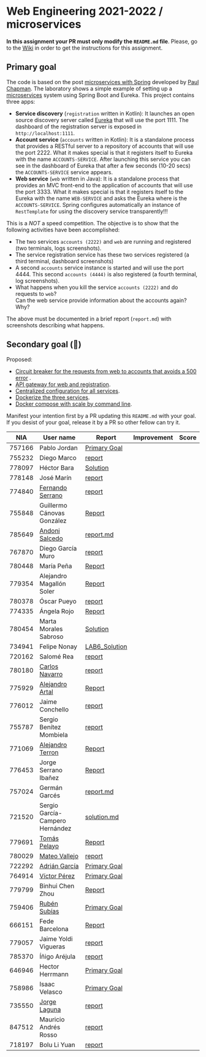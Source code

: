# Web Engineering 2021-2022 / microservices

**In this assignment your PR must only modify the `README.md` file**. Please, go to
the [Wiki](https://github.com/UNIZAR-30246-WebEngineering/lab6-services/wiki) in order to get the instructions for this
assignment.

## Primary goal

The code is based on the post [microservices with Spring](https://spring.io/blog/2015/07/14/microservices-with-spring)
developed by [Paul Chapman](https://github.com/paulc4). The laboratory shows a simple example of setting up
a [microservices](http://martinfowler.com/articles/microservices.html) system using Spring Boot and Eureka. This project
contains three apps:

* **Service discovery** (`registration` written in Kotlin):
  It launches an open source discovery server called [Eureka](https://github.com/Netflix/eureka) that will use the port
  1111. The dashboard of the registration server is exposed in `http://localhost:1111`.
* **Account service** (`accounts` written in Kotlin):
  It is a standalone process that provides a RESTful server to a repository of accounts that will use the port 2222.
  What it makes special is that it registers itself to Eureka with the name `ACCOUNTS-SERVICE`. After launching this
  service you can see in the dashboard of Eureka that after a few seconds (10-20 secs) the `ACCOUNTS-SERVICE` service
  appears.
* **Web service** (`web` written in Java):
  It is a standalone process that provides an MVC front-end to the application of accounts that will use the port 3333.
  What it makes special is that it registers itself to the Eureka with the name `WEB-SERVICE` and asks the Eureka where
  is the `ACCOUNTS-SERVICE`. Spring configures automatically an instance of `RestTemplate` for using the discovery
  service transparently!!!

This is a *NOT* a speed competition. The objective is to show that the following activities have been accomplished:

* The two services `accounts (2222)` and `web` are running and registered (two terminals, logs screenshots).
* The service registration service has these two services registered (a third terminal, dashboard screenshots)
* A second `accounts` service instance is started and will use the port 4444. This second `accounts (4444)` is also
  registered (a fourth terminal, log screenshots).
* What happens when you kill the service `accounts (2222)` and do requests to `web`?  
  Can the web service provide information about the accounts again? Why?

The above must be documented in a brief report (`report.md`) with screenshots describing what happens.

## Secondary goal (:gift:)

Proposed:

* [Circuit breaker for the requests from web to accounts that avoids a 500 error](https://spring.io/guides/gs/circuit-breaker/)
  .
* [API gateway for web and registration](https://spring.io/guides/gs/routing-and-filtering/).
* [Centralized configuration for all services](https://spring.io/guides/gs/routing-and-filtering/).
* [Dockerize the three services](https://spring.io/guides/topicals/spring-boot-docker).
* [Docker compose with scale by command line](https://thepracticaldeveloper.com/dockerize-spring-boot/).

Manifest your intention first by a PR updating this `README.md` with your goal. If you desist of your goal, release it
by a PR so other fellow can try it.

| NIA | User name | Report | Improvement | Score |
|-----|-----------|------|-------------|-------|
| 757166 | Pablo Jordan | [Primary Goal](https://github.com/pabloJordan24/lab6-microservices/blob/test/PrimaryGoal/PrimaryGoal.md) |             |       |
| 755232 | Diego Marco | [report](https://github.com/dmarcob/lab6-microservices/blob/test/report.md) |
| 778097 | Héctor Bara |  [Solution](https://github.com/dolansete/lab6-microservices/blob/test/report.md)    |             |       |
| 778148 | José Marín | [report](https://github.com/jmarindiez/lab6-microservices/blob/test/docs/report.md) |             |       |
| 774840 | [Fernando Serrano](https://github.com/Feer93/lab6-microservices) | [report](https://github.com/Feer93/lab6-microservices/blob/test/documentation.md) |             |       |
| 755848 | Guillermo Cánovas González | [Report](https://github.com/guillecanovas/lab6-microservices/blob/test/report.md)
| 785649 | [Andoni Salcedo](https://github.com/AndoniSalcedo/lab6-microservices) | [report.md](https://github.com/AndoniSalcedo/lab6-microservices/blob/test/report.md) | | |
| 767870 | Diego García Muro | [report](https://github.com/thdgm/lab6-microservices/blob/test/ReportMD/ReportMD.md)  |             |       |
| 780448 | María Peña | [Report](https://github.com/Keyleth8/lab6-microservices/blob/test/Solution.md) |             |       |
| 779354 | Alejandro Magallón Soler|[Report](https://github.com/alecron/lab6-microservices/blob/test/Report.md)      |             |       |
| 780378 | Óscar Pueyo | [report](https://github.com/iksopo/lab6-microservices/blob/test/doc/report.md) |             |       |
| 774335 | Ángela Rojo | [Report](https://github.com/angela-rs/lab6-microservices/blob/work/report.md) |             |       |
| 780454 | Marta Morales Sabroso|[Solution](https://github.com/780454-unizar/lab6-microservices/blob/test/solution.md)      |             |       |
| 734941 | Felipe Nonay|[LAB6_Solution](https://github.com/fnonay/lab6-microservices/blob/test/SOLUTION.md)|
| 720162 | Salomé Rea| [report](https://github.com/SalomeReav/lab6-microservices/blob/test/report.md)  |             |       |
| 780180 | [Carlos Navarro](https://github.com/Lulay7/lab6-microservices) | [report](https://github.com/Lulay7/lab6-microservices/blob/c295e1f8973ff123815377bd1588a0e2f23034c0/report/report.md) |             |       |
| 775929 | [Alejandro Artal](https://github.com/Alejandro-Artal/lab6-microservices/tree/test)| [Report](https://github.com/Alejandro-Artal/lab6-microservices/blob/test/report.md) |      |             |
| 776012 | Jaime Conchello | [report](https://github.com/jaimecb/lab6-microservices/blob/test/report.md) |             |       |
| 755787 | Sergio Benítez Mombiela | [report](https://github.com/SergioBenitez755787/lab6-microservices/blob/test/Solution/report.md) |             |       |
| 771069 | [Alejandro Terron](https://github.com/Alex28499/lab6-microservices/tree/work) |[Report](https://github.com/Alex28499/lab6-microservices/blob/work/report.md)|             |       |
| 776453 | Jorge Serrano Ibañez | [Report](https://github.com/zgzserrano/lab6-microservices/blob/test/report.md)
| 757024 | Germán Garcés| [report.md](https://github.com/fntkg/lab6-microservices/blob/work/report.md)     | |       |
| 721520 | Sergio García-Campero Hernández | [solution.md](https://github.com/SergioGCH/lab6-microservices/blob/test/solution.md)     | |       |
| 779691 | [Tomás Pelayo](https://github.com/Tomenos18/lab6-microservices)|[Report](https://github.com/Tomenos18/lab6-microservices/blob/test/report.md)| | |
| 780029 | [Mateo Vallejo](https://github.com/CursedR3N/lab6-microservices/tree/test) | [report](https://github.com/CursedR3N/lab6-microservices/blob/test/report/report.md) | | |
| 722292 | [Adrián García](https://github.com/adrigaarcia/lab6-microservices)|[Primary Goal](https://github.com/adrigaarcia/lab6-microservices/blob/test/primary_goal.md)| | |
| 764914 | [Víctor Pérez](https://github.com/vitolo99/lab6-microservices)|[Primary Goal](https://github.com/vitolo99/lab6-microservices/blob/test/PRIMARY_GOAL.md)| |
| 779799 | Binhui Chen Zhou | [Report](https://github.com/779799/lab6-microservices/blob/test/report.md) |             |       |
| 759406 | [Rubén Subías](https://github.com/Gelpa99/lab6-microservices)|[Primary Goal](https://github.com/Gelpa99/lab6-microservices/blob/test/report.md)| |
| 666151 | Fede Barcelona | [Report](https://github.com/tembleking/lab6-microservices/blob/work/report.md)     |             |       |
| 779057 | Jaime Yoldi Vigueras | [report](https://github.com/jaimoyok/lab6-microservices/blob/test/report.md)     |             |       |
| 785370 | Íñigo Aréjula | [report](https://github.com/arejula27/lab6-microservices/blob/test/docs/report.md) |  ||
| 646946 | Hector Herrmann | [Primary Goal](https://github.com/HNHerrmann/lab6-microservices/blob/test/report.md) |             |       |
| 758986 | Isaac Velasco | [Primary Goal](https://github.com/pkmniako/lab6-microservices/blob/work/documentation/report.md) |  | |
| 735550 | [Jorge Laguna](https://github.com/topopelon) | [report](https://github.com/topopelon/lab6-microservices/blob/test/report/report.md) |             |       |
| 847512 | Mauricio Andrés Rosso| [report](https://github.com/MauriRosso/lab6-microservices/blob/work/report.md)     | |       |
| 718197 | Bolu Li Yuan | [report](https://github.com/bolumclol/lab6-microservices/blob/work/report/report.md)     |             |       |
